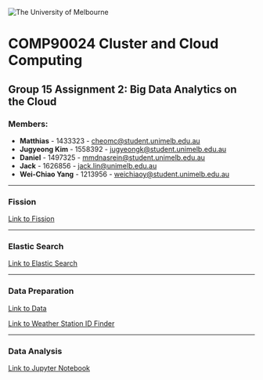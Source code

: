 ![The University of Melbourne](https://www.silverstoneedge.com.au/wp-content/uploads/2019/08/logo-melbourne-uni.png) 

# COMP90024 Cluster and Cloud Computing

## Group 15 Assignment 2: Big Data Analytics on the Cloud

### Members:
- **Matthias** - 1433323 - cheomc@student.unimelb.edu.au
- **Jugyeong Kim** - 1558392 - jugyeongk@student.unimelb.edu.au
- **Daniel** - 1497325 - mmdnasrein@student.unimelb.edu.au
- **Jack** - 1626856 - jack.lin@unimelb.edu.au
- **Wei-Chiao Yang** - 1213956 - weichiaoy@student.unimelb.edu.au

---

### Fission 

[Link to Fission ](https://github.com/BunniYubel/CloudComputingA2/tree/main/comp90024/fission) 

---

### Elastic Search 

[Link to Elastic Search ](https://github.com/BunniYubel/CloudComputingA2/tree/main/comp90024/elastic) 

---

### Data Preparation

[Link to Data ](https://github.com/BunniYubel/CloudComputingA2/tree/main/Datay) 
 
[Link to Weather Station ID Finder ](https://github.com/BunniYubel/CloudComputingA2/blob/main/find_station_json.py) 

---

### Data Analysis

[Link to Jupyter Notebook ](https://github.com/BunniYubel/CloudComputingA2/blob/main/Data_Visualization.ipynb)

